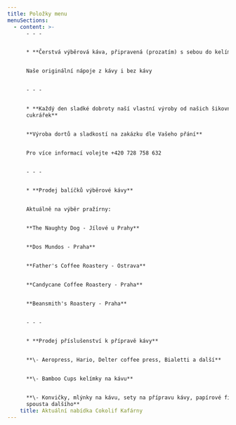 ```yaml
---
title: Položky menu
menuSections:
  - content: >-
      - - -


      * **Čerstvá výběrová káva, připravená (prozatím) s sebou do kelímku**


      Naše originální nápoje z kávy i bez kávy


      - - -


      * **Každý den sladké dobroty naší vlastní výroby od našich šikovných
      cukrářek**


      **Výroba dortů a sladkostí na zakázku dle Vašeho přání** 


      Pro více informací volejte +420 728 758 632


      - - -


      * **Prodej balíčků výběrové kávy**


      Aktuálně na výběr pražírny: 


      **The Naughty Dog - Jílové u Prahy**


      **Dos Mundos - Praha**


      **Father's Coffee Roastery - Ostrava**


      **Candycane Coffee Roastery - Praha**


      **Beansmith's Roastery - Praha**


      - - -


      * **Prodej příslušenství k přípravě kávy**


      **\- Aeropress, Hario, Delter coffee press, Bialetti a další**


      **\- Bamboo Cups kelímky na kávu**


      **\- Konvičky, mlýnky na kávu, sety na přípravu kávy, papírové filtry a
      spousta dalšího**
    title: Aktuální nabídka Cokolif Kafárny
---
```



